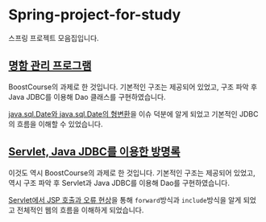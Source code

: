 # Spring-project-for-study

스프링 프로젝트 모음집입니다.



## [명함 관리 프로그램](https://github.com/dev-splin/Spring-project-for-study/tree/main/cardmanager)

BoostCourse의 과제로 한 것입니다. 기본적인 구조는 제공되어 있었고, 구조 파악 후 Java JDBC를 이용해 Dao 클래스를 구현하였습니다.

[java.sql.Date와 java.sql.Date의 형변환](https://dev-splin.github.io/java/Java-java.sql.Date-java.util.Date/)을 이슈 덕분에 알게 되었고 기본적인 JDBC의 흐름을 이해할 수 있었습니다.



## [Servlet, Java JDBC를 이용한 방명록](https://github.com/dev-splin/Spring-project-for-study/tree/main/guestbook)

이것도 역시 BoostCourse의 과제로 한 것입니다. 기본적인 구조는 제공되어 있었고, 역시 구조 파악 후 Servlet과 Java JDBC를 이용해 Dao를 구현하였습니다.

[Servlet에서 JSP 호출과 오류 현상](https://dev-splin.github.io/web/Web-Servlet-Broken-Hangul-Error/)을 통해 `forward`방식과 `include`방식을 알게 되었고 전체적인 웹의 흐름을 이해하게 되었습니다.
